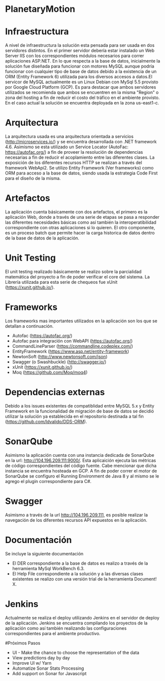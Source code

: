 # PlanetaryMotion
# Infraestructura
A nivel de infraestructura la solución esta pensada para ser usada en dos servidores distintos. En el primer servidor debería estar instalado un Web Server IIS con los correspondientes módulos necesarios para correr aplicaciones ASP.NET.
En lo que respecta a la base de datos, inicialmente la solución fue diseñada para funcionar con motores MySQL aunque podría funcionar con cualquier tipo de base de datos debido a la existencia de un ORM (Entity Framework 6) utilizada para los diversos accesos a datos.El servicor de MySQL actualmente es un Linux Debian con MySql 5.5 provisto por Google Cloud Platform (GCP).
Es para destacar que ambos servidores utilizados se recomienda que ambos se encuentren en la misma "Region" o zona del hosting a fin de reducir el costo del tráfico en el ambiente provisto. En el caso actual la solución se encuentra deployada en la zona us-east1-c.
# Arquitectura
La arquitectura usada es una arquitectura orientada a servicios (http://microservices.io/) y se encuentra desarrollada con .NET framework 4.6. Asimismo se esta utilizado un Service Locator (AutoFac: https://autofac.org/) a fin de proveer la resolución de dependencias necesarias a fin de reducir el acoplamiento entre las diferentes clases. La exposición de los diferentes recursos HTTP se realizan a través del framework WebApi2.
Se utilizo Entity Framework (Ver frameworks) como ORM para acceso a la base de datos, siendo usada la estrategia Code First para el diseño de la misma.
# Artefactos
La aplicación cuenta básicamente con dos artefactos, el primero es la aplicación Web, donde a través de una serie de etapas se pasa a responder las diferentes necesidades básicas como así también la interoperatibilidad correspondiente con otras aplicaciones si lo quieren.
El otro componente, es un proceso batch que permite hacer la carga historica de datos dentro de la base de datos de la aplicación.
# Unit Testing
El unit testing realizado básicamente se realizo sobre la parcialidad matemática del proyecto a fin de poder verificar el core del sistema. La Librería utilizada para esta serie de chequeos fue xUnit (https://xunit.github.io/).
# Frameworks
Los frameworks mas importantes utilizados en la aplicación son los que se detallan a continuación.
* Autofac (https://autofac.org/)
* Autofac para integración con WebAPI (https://autofac.org/)
* CommandLineParser (https://commandline.codeplex.com/)
* EntityFramework (https://www.asp.net/entity-framework)
* NewtonSoft (http://www.newtonsoft.com/json)
* Swagger (o Swashbuckle) (http://swagger.io/)
* xUnit (https://xunit.github.io/)
* Moq (https://github.com/Moq/moq4)

# Dependencias externas
Debido a los issues existentes de compatiblidad entre MySQL 5.x y Entity Framework en la funcionalidad de migración de base de datos se decidió utilizar la solución ya establecida en el repositorio destinada a tal fin (https://github.com/ldvalido/DDS-ORM).

# SonarQube
Asimismo la aplicación cuenta con una instancia dedicada de SonarQube en la url: http://104.196.209.111:9000/.
Esta aplicaición ejecuta las métricas de código correspondientes del código fuente. Cabe mencionar que dicha instancia se encuentra hosteada en GCP. A fin de poder correr el motor de SonarQube se configuro el Running Environment de Java 8 y al mismo se le agrego el plugin correspondiente para C#.
# Swagger
Asimismo a través de la url http://104.196.209.111, es posible realizar la navegación de los diferentes recursos API expuestos en la aplicación.
# Documentación
Se incluye la siguiente documentación
* El DER correspondiente a la base de datos es realizo a través de la herramienta MySql WorkBench 6.3.
* El Help File correspondiente a la solución y a las diversas clases existentes se realizo con una versión trial de la herramienta Document! X.

# Jenkins
Actualmente se realiza el deploy utilizando Jenkins en el servidor de deploy de la aplicación. Jenkins se encuentra compilando los proyectos de la aplicación como así también realizando las configuraciones correspondientes para el ambiente productivo.

#Próximos Pasos
* UI - Make the chance to choose the representation of the data
* View predictions day by day
* Improve UI w/ Yarn
* Automatize Sonar Stats Processing
* Add support on Sonar for Javascript
